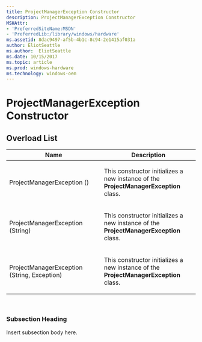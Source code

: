 ```yaml
---
title: ProjectManagerException Constructor
description: ProjectManagerException Constructor
MSHAttr:
- 'PreferredSiteName:MSDN'
- 'PreferredLib:/library/windows/hardware'
ms.assetid: 8dac9497-af5b-4b1c-8c94-2e1415af031a
author: EliotSeattle
ms.author:  EliotSeattle
ms.date: 10/15/2017
ms.topic: article
ms.prod: windows-hardware
ms.technology: windows-oem
---
```


# ProjectManagerException Constructor


## <span id="Overload_List"></span><span id="overload_list"></span><span id="OVERLOAD_LIST"></span>Overload List


<table>
<colgroup>
<col width="50%" />
<col width="50%" />
</colgroup>
<thead>
<tr class="header">
<th>Name</th>
<th>Description</th>
</tr>
</thead>
<tbody>
<tr class="odd">
<td><p>ProjectManagerException ()</p></td>
<td><p>This constructor initializes a new instance of the <strong>ProjectManagerException</strong> class.</p></td>
</tr>
<tr class="even">
<td><p>ProjectManagerException (String)</p></td>
<td><p>This constructor initializes a new instance of the <strong>ProjectManagerException</strong> class.</p></td>
</tr>
<tr class="odd">
<td><p>ProjectManagerException (String, Exception)</p></td>
<td><p>This constructor initializes a new instance of the <strong>ProjectManagerException</strong> class.</p></td>
</tr>
</tbody>
</table>

 

### <span id="Subsection_Heading"></span><span id="subsection_heading"></span><span id="SUBSECTION_HEADING"></span>Subsection Heading

Insert subsection body here.

 

 






